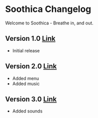 # Soothica Changelog
Welcome to Soothica - Breathe in, and out.
## Version 1.0 [Link](https://gitlab.com/Zakemski/soothica/-/tree/dd7b366ad004aa14614c95286085c7c84cf96036)
- Initial release
## Version 2.0 [Link](https://gitlab.com/Zakemski/soothica/-/tree/0b0836d385e382252d718cf063e79b0ed39ee02c)
- Added menu
- Added music
## Version 3.0 [Link](https://gitlab.com/Zakemski/soothica/-/tree/6aa73db8727ba5094f3e915957e4fbb9b96e606d)
- Added sounds

